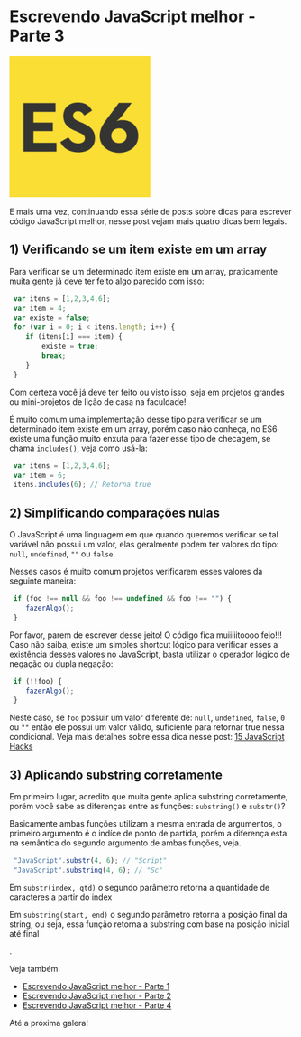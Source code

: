 # Escrevendo JavaScript melhor - Parte 3

![Escrevendo JavaScript melhor](../images/es6-logo.jpg "Escrevendo JavaScript melhor")

E mais uma vez, continuando essa série de posts sobre dicas para escrever código JavaScript melhor, nesse post vejam mais quatro dicas bem legais.

## 1) Verificando se um item existe em um array

Para verificar se um determinado item existe em um array, praticamente muita gente já deve ter feito algo parecido com isso:

``` javascript
 var itens = [1,2,3,4,6];
 var item = 4;
 var existe = false;
 for (var i = 0; i < itens.length; i++) {
    if (itens[i] === item) {
        existe = true;
        break;
    }
 }
``` 

Com certeza você já deve ter feito ou visto isso, seja em projetos grandes ou mini-projetos de lição de casa na faculdade!

É muito comum uma implementação desse tipo para verificar se um determinado item existe em um array, porém caso não conheça, no ES6 existe uma função muito enxuta para fazer esse tipo de checagem, se chama `includes()`, veja como usá-la:

``` javascript
 var itens = [1,2,3,4,6];
 var item = 6;
 itens.includes(6); // Retorna true
``` 

## 2) Simplificando comparações nulas

O JavaScript é uma linguagem em que quando queremos verificar se tal variável não possui um valor, elas geralmente podem ter valores do tipo: `null`, `undefined`, `""` ou `false`.

Nesses casos é muito comum projetos verificarem esses valores da seguinte maneira:

``` javascript
 if (foo !== null && foo !== undefined && foo !== "") {
    fazerAlgo();
 }
``` 

Por favor, parem de escrever desse jeito! O código fica muiiiiitoooo feio!!!
Caso não saiba, existe um simples shortcut lógico para verificar esses a existência desses valores no JavaScript, basta utilizar o operador lógico de negação ou dupla negação:

``` javascript
 if (!!foo) {
    fazerAlgo();
 }
``` 

Neste caso, se `foo` possuir um valor diferente de: `null`, `undefined`, `false`, `0` ou `""` então ele possui um valor válido, suficiente para retornar true nessa condicional.
Veja mais detalhes sobre essa dica nesse post: [15 JavaScript Hacks](../15-javascript-hacks "15 JavaScript Hacks")

## 3) Aplicando substring corretamente

Em primeiro lugar, acredito que muita gente aplica substring corretamente, porém você sabe as diferenças entre as funções: `substring()` e `substr()`?

Basicamente ambas funções utilizam a mesma entrada de argumentos, o primeiro argumento é o indíce de ponto de partida, porém a diferença esta na semântica do segundo argumento de ambas funções, veja.

``` javascript
 "JavaScript".substr(4, 6); // "Script"
 "JavaScript".substring(4, 6); // "Sc"
``` 

Em `substr(index, qtd)` o segundo parâmetro retorna a quantidade de caracteres a partir do index

Em `substring(start, end)` o segundo parâmetro retorna a posição final da string, ou seja, essa função retorna a substring com base na posição inicial até final

.

Veja também:

*   [Escrevendo JavaScript melhor - Parte 1](../escrevendo-javascript-melhor-parte-1 "Escrevendo JavaScript melhor - Parte 1")
*   [Escrevendo JavaScript melhor - Parte 2](../escrevendo-javascript-melhor-parte-2 "Escrevendo JavaScript melhor - Parte 2")
*   [Escrevendo JavaScript melhor - Parte 4](../escrevendo-javascript-melhor-parte-4 "Escrevendo JavaScript melhor - Parte 4")

Até a próxima galera!